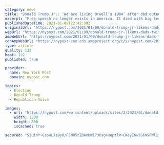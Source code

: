 ```yaml
---
category: news
title: "Donald Trump Jr.: ‘We are living Orwell’s 1984’ after dad outed from Twitter"
excerpt: "Free-speech no longer exists in America. It died with big tech and what’s left is only there for a chosen few. This is absolute insanity!” he tweeted in response to the news."
publishedDateTime: 2021-01-09T22:42:00Z
originalUrl: "https://nypost.com/2021/01/09/donald-trump-jr-likens-dads-twitter-ban-to-orwells-1984/"
webUrl: "https://nypost.com/2021/01/09/donald-trump-jr-likens-dads-twitter-ban-to-orwells-1984/"
ampWebUrl: "https://nypost.com/2021/01/09/donald-trump-jr-likens-dads-twitter-ban-to-orwells-1984/amp/"
cdnAmpWebUrl: "https://nypost-com.cdn.ampproject.org/c/s/nypost.com/2021/01/09/donald-trump-jr-likens-dads-twitter-ban-to-orwells-1984/amp/"
type: article
quality: 132
heat: 132
published: true

provider:
  name: New York Post
  domain: nypost.com

topics:
  - Election
  - Donald Trump
  - Republican Voice

images:
  - url: "https://nypost.com/wp-content/uploads/sites/2/2021/01/donald-trump-jr-twitter.jpg?quality=90&strip=all&w=1200"
    width: 1200
    height: 800
    isCached: true

secured: "52UimY+GspWLTz9yO/P5NU5nZDAmUW173Usg4ueptlV+CWeyINwJG6NSFWl1j5Ek/Rht1jmvXEa/kNHdJztvBayQzZUQ8Uc0YhP3qC1o8mCorNuXGmmafeH05FVfPjKjkhArxaHH6fOGGo66Pscp72nbg1tuHk3yAf070In5R2MVmsCV+mYaWpNPkshB7TytRER+RtO3J3/vfhgUw7V5IokwKxcXP0YeHP0AH+fRxKxlDS0vSMw5eFwvUbUqWhi9dbcHQ0HKIrToEUCobjZGoV04j/dol0fctJUV5KBgsjbt8v0LwdhW2HE7eRQFHreDHzKjUppJCUuJmzUFMXEGADWJYWT60TNgke+aFRHnqiY=;MseJmF3ouO+r0hfYQwGFzA=="
---
```


